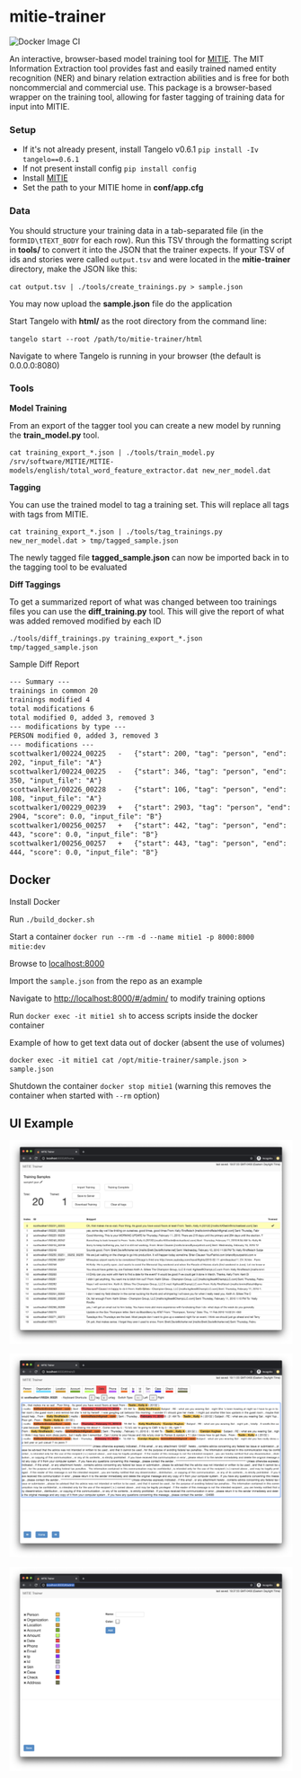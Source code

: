 # mitie-trainer

![Docker Image CI](https://github.com/scotthaleen/mitie-trainer/workflows/Docker%20Image%20CI/badge.svg)


An interactive, browser-based model training tool for
[MITIE](https://github.com/mit-nlp/MITIE). The MIT Information Extraction tool
provides fast and easily trained named entity recognition (NER) and binary relation
extraction abilities and is free for both noncommercial and commercial use.
This package is a browser-based wrapper on the training tool, allowing for
faster tagging of training data for input into MITIE.


### Setup

- If it's not already present, install Tangelo v0.6.1 `pip install -Iv tangelo==0.6.1`
- If not present install config `pip install config`
- Install [MITIE](https://github.com/mit-nlp/MITIE)
- Set the path to your MITIE home in **conf/app.cfg**

### Data

You should structure your training data in a tab-separated file (in the form`ID\tTEXT_BODY` for each row). Run this TSV through the formatting script in **tools/** to convert it into the JSON that the trainer expects. If your TSV of ids and stories were called `output.tsv` and were located in the **mitie-trainer** directory, make the JSON like this:

`cat output.tsv | ./tools/create_trainings.py > sample.json`

You may now upload the **sample.json** file do the application

Start Tangelo with **html/** as the root directory from the command line:

`tangelo start --root /path/to/mitie-trainer/html`

Navigate to where Tangelo is running in your browser (the default is 0.0.0.0:8080)



### Tools

**Model Training**

From an export of the tagger tool you can create a new model by running the **train_model.py** tool.

```
cat training_export_*.json | ./tools/train_model.py /srv/software/MITIE/MITIE-models/english/total_word_feature_extractor.dat new_ner_model.dat
```

**Tagging**

You can use the trained model to tag a training set.  This will replace all tags with tags from MITIE.

```
cat training_export_*.json | ./tools/tag_trainings.py new_ner_model.dat > tmp/tagged_sample.json
```

The newly tagged file **tagged_sample.json** can now be imported back in to the tagging tool to be evaluated

**Diff Taggings**

To get a summarized report of what was changed between too trainings files you can use the **diff_training.py** tool. This will give the report of what was added removed modified by each ID

```
./tools/diff_trainings.py training_export_*.json tmp/tagged_sample.json
```


Sample Diff Report

```
--- Summary ---
trainings in common 20
trainings modified 4
total modifications 6
total modified 0, added 3, removed 3
--- modifications by type ---
PERSON modified 0, added 3, removed 3
--- modifications ---
scottwalker1/00224_00225   -   {"start": 200, "tag": "person", "end": 202, "input_file": "A"}
scottwalker1/00224_00225   -   {"start": 346, "tag": "person", "end": 350, "input_file": "A"}
scottwalker1/00226_00228   -   {"start": 106, "tag": "person", "end": 108, "input_file": "A"}
scottwalker1/00229_00239   +   {"start": 2903, "tag": "person", "end": 2904, "score": 0.0, "input_file": "B"}
scottwalker1/00256_00257   +   {"start": 442, "tag": "person", "end": 443, "score": 0.0, "input_file": "B"}
scottwalker1/00256_00257   +   {"start": 443, "tag": "person", "end": 444, "score": 0.0, "input_file": "B"}
```



## Docker

Install Docker

Run `./build_docker.sh`

Start a container `docker run --rm -d --name mitie1 -p 8000:8000 mitie:dev`

Browse to [localhost:8000](localhost:8000)

Import the `sample.json` from the repo as an example

Navigate to [http://localhost:8000/#/admin/](http://localhost:8000/#/admin/) to modify training options


Run `docker exec -it mitie1 sh` to access scripts inside the docker container

Example of how to get text data out of docker (absent the use of volumes)
```
docker exec -it mitie1 cat /opt/mitie-trainer/sample.json > sample.json
```

Shutdown the container `docker stop mitie1` (warning this removes the container when started with `--rm` option)



## UI Example


![Home](doc/home.png)

![Tagging](doc/tagging.png)

![Admin](doc/admin.png)

